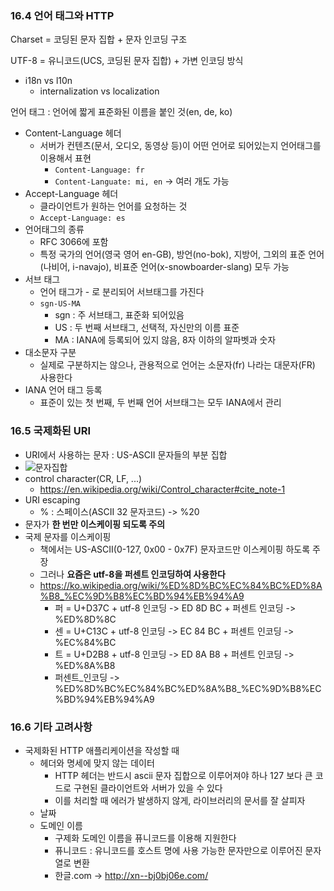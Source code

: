 ### 16.4 언어 태그와 HTTP
Charset = 코딩된 문자 집합 + 문자 인코딩 구조

UTF-8 = 유니코드(UCS, 코딩된 문자 집합) + 가변 인코딩 방식
- i18n vs l10n
  - internalization vs localization

언어 태그 : 언어에 짧게 표준화된 이름을 붙인 것(en, de, ko)
- Content-Language 헤더
  - 서버가 컨텐츠(문서, 오디오, 동영상 등)이 어떤 언어로 되어있는지 언어태그를 이용해서 표현
    - `Content-Language: fr`
    - `Content-Languate: mi, en` -> 여러 개도 가능
- Accept-Language 헤더
  - 클라이언트가 원하는 언어를 요청하는 것
  - `Accept-Language: es`
- 언어태그의 종류
  - RFC 3066에 포함
  - 특정 국가의 언어(영국 영어 en-GB), 방언(no-bok), 지방어, 그외의 표준 언어(나비어, i-navajo), 비표준 언어(x-snowboarder-slang) 모두 가능
- 서브 태그
  - 언어 태그가 - 로 분리되어 서브태그를 가진다
  - `sgn-US-MA`
    - sgn : 주 서브태그, 표준화 되어있음
    - US : 두 번째 서브태그, 선택적, 자신만의 이름 표준
    - MA : IANA에 등록되어 있지 않음, 8자 이하의 알파벳과 숫자
- 대소문자 구분
  - 실제로 구분하지는 않으나, 관용적으로 언어는 소문자(fr) 나라는 대문자(FR) 사용한다
- IANA 언어 태그 등록
  - 표준이 있는 첫 번째, 두 번째 언어 서브태그는 모두 IANA에서 관리

### 16.5 국제화된 URI
- URI에서 사용하는 문자 : US-ASCII 문자들의 부분 집합
- ![문자집합](https://img1.daumcdn.net/thumb/R800x0/?scode=mtistory2&fname=https%3A%2F%2Ft1.daumcdn.net%2Fcfile%2Ftistory%2F991D83345C17154A08)
- control character(CR, LF, ...)
  - https://en.wikipedia.org/wiki/Control_character#cite_note-1
- URI escaping
  - %<HEX><HEX> : 스페이스(ASCII 32 문자코드) -> %20
- 문자가 **한 번만 이스케이핑 되도록 주의**
- 국제 문자를 이스케이핑
  - 책에서는 US-ASCII(0-127, 0x00 - 0x7F) 문자코드만 이스케이핑 하도록 주장
  - 그러나 **요즘은 utf-8을 퍼센트 인코딩하여 사용한다**
  - https://ko.wikipedia.org/wiki/%ED%8D%BC%EC%84%BC%ED%8A%B8_%EC%9D%B8%EC%BD%94%EB%94%A9
    - 퍼 = U+D37C + utf-8 인코딩 -> ED 8D BC + 퍼센트 인코딩 -> %ED%8D%8C
    - 센 = U+C13C + utf-8 인코딩 -> EC 84 BC + 퍼센트 인코딩 -> %EC%84%BC
    - 트 = U+D2B8 + utf-8 인코딩 -> ED 8A B8 + 퍼센트 인코딩 -> %ED%8A%B8
    - 퍼센트_인코딩 -> %ED%8D%BC%EC%84%BC%ED%8A%B8_%EC%9D%B8%EC%BD%94%EB%94%A9

### 16.6 기타 고려사항
- 국제화된 HTTP 애플리케이션을 작성할 때
  - 헤더와 명세에 맞지 않는 데이터
    - HTTP 헤더는 반드시 ascii 문자 집합으로 이루어져야 하나 127 보다 큰 코드로 구현된 클라이언트와 서버가 있을 수 있다
    - 이를 처리할 때 에러가 발생하지 않게, 라이브러리의 문서를 잘 살피자
  - 날짜
  - 도메인 이름
    - 구제화 도메인 이름을 퓨니코드를 이용해 지원한다
    - 퓨니코드 : 유니코드를 호스트 명에 사용 가능한 문자만으로 이루어진 문자열로 변환
    - 한글.com -> http://xn--bj0bj06e.com/
